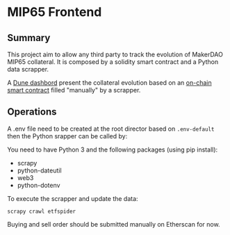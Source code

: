 # MIP65 Frontend

## Summary

This project aim to allow any third party to track the evolution of MakerDAO MIP65 collateral. It is composed by a solidity smart contract and a Python data scrapper.

A [Dune dashbord](https://dune.com/SebVentures/makerdao-mip65) present the collateral evolution based on an [on-chain smart contract](https://polygonscan.com/address/0xc79c0b5f0a9fe841704d89befb0cd5c2b3e6a8f7) filled "manually" by a scrapper.

## Operations

A .env file need to be created at the root director based on `.env-default` then the Python srapper can be called by:

You need to have Python 3 and the following packages (using pip install):
 - scrapy
 - python-dateutil
 - web3
 - python-dotenv

To execute the scrapper and update the data:

```
scrapy crawl etfspider
```

Buying and sell order should be submitted manually on Etherscan for now.